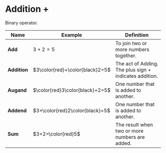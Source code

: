 # Addition $+$

Binary operator.

| Name | Example | Definition |
|---|---|---|
| **Add** | $3+2=5$ | To join two or more numbers together. |
| **Addition** | $3\color{red}+\color{black}2=5$ | The act of Adding. The plus sign $+$ indicates addition. |
| **Augand** | $\color{red}3\color{black}+2=5$ | One number that is added to another. |
| **Addend** | $3+\color{red}2\color{black}=5$ | One number that is added to another. |
| **Sum** | $3+2=\color{red}5$ | The result when two or more numbers are added. |
